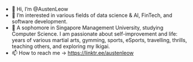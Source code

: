 - 👋 Hi, I’m @AustenLeow
- 👀 I’m interested in various fields of data science & AI, FinTech, and software development.
- 🌱 A sophomore in Singapore Management University, studying Computer Science. I am passionate about self-improvement and life: years of various martial arts, gymming, sports, eSports, travelling, thrills, teaching others, and exploring my Ikigai. 
- 📫 How to reach me -> https://linktr.ee/austenleow
